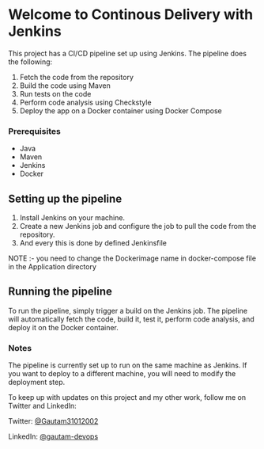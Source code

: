 # Welcome to Continous Delivery with Jenkins

This project has a CI/CD pipeline set up using Jenkins. The pipeline does the following:

1. Fetch the code from the repository
2. Build the code using Maven
3. Run tests on the code
4. Perform code analysis using Checkstyle
5. Deploy the app on a Docker container using Docker Compose

### Prerequisites
* Java
* Maven
* Jenkins
* Docker

## Setting up the pipeline

1. Install Jenkins on your machine.
2. Create a new Jenkins job and configure the job to pull the code from the repository.
3. And every this is done by defined Jenkinsfile

NOTE :- you need to change the Dockerimage name in docker-compose file in the Application directory

## Running the pipeline
To run the pipeline, simply trigger a build on the Jenkins job. The pipeline will automatically fetch the code, build it, test it, perform code analysis, and deploy it on the Docker container.

### Notes
The pipeline is currently set up to run on the same machine as Jenkins. If you want to deploy to a different machine, you will need to modify the deployment step.

To keep up with updates on this project and my other work, follow me on Twitter and LinkedIn:

Twitter: [@Gautam31012002](https://twitter.com/Gautam31012002)

LinkedIn: [@gautam-devops](https://www.linkedin.com/in/gautam-devops/)